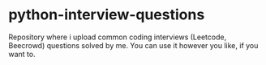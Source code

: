 # python-interview-questions
Repository where i upload common coding interviews (Leetcode, Beecrowd) questions solved by me.
You can use it however you like, if you want to.
